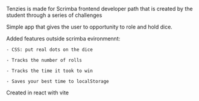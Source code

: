Tenzies is made for Scrimba frontend developer path that is created by the student through a series of challenges

Simple app that gives the user to opportunity to role and hold dice.

Added features outside scrimba evironmennt:

    - CSS: put real dots on the dice 
    
    - Tracks the number of rolls
    
    - Tracks the time it took to win 
    
    - Saves your best time to localStorage
    
Created in react with vite
